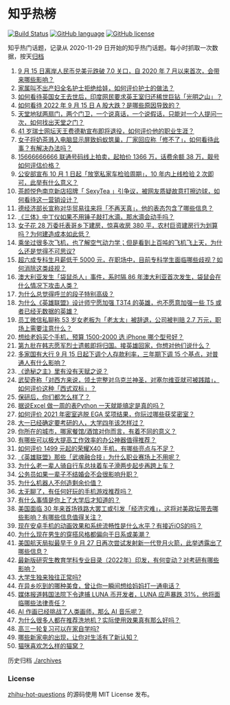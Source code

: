 # 知乎热榜
[![Build Status](https://github.com/ToWeLong/zhihu-hot-questions/workflows/CI/badge.svg)](https://github.com/ToWeLong/zhihu-hot-questions/actions)
[![GitHub language](https://img.shields.io/badge/language-golang-orange.svg)](https://golang.org/)
[![GitHub license](https://img.shields.io/github/license/ToWeLong/zhihu-hot-questions)](https://github.com/ToWeLong/zhihu-hot-questions/blob/main/LICENSE)

知乎热门话题，记录从 2020-11-29 日开始的知乎热门话题。每小时抓取一次数据，按天[归档](./archives)

<!-- BEGIN -->

1. [9 月 15 日离岸人民币兑美元跌破 7.0 关口，自 2020 年 7 月以来首次，会带来哪些影响？](https://www.zhihu.com/question/553779204)
1. [家属叫不出产妇全名护士拒绝给娃，如何评价护士的做法？](https://www.zhihu.com/question/553537586)
1. [如何看待英国女王去世后，印度网民要求英王室归还稀世巨钻「光明之山」？](https://www.zhihu.com/question/553550519)
1. [如何看待 2022 年 9 月 15 日 A 股大跌？是哪些原因导致的？](https://www.zhihu.com/question/553675138)
1. [天堂地狱两扇门，两个门卫，一个说真话，一个说假话，只能对一个人提问一次，如何找出天堂之门？](https://www.zhihu.com/question/22033829)
1. [41 岁瑞士网坛天王费德勒宣布即将退役，如何评价他的职业生涯？](https://www.zhihu.com/question/553796838)
1. [女子将奶茶溅入电脑显示屏致蚂蚁筑巢，厂家回应称「修不了」，如何看待此事？有解决办法吗？](https://www.zhihu.com/question/553639563)
1. [15666666666 联通号码线上拍卖，起拍价 1366 万，话费余额 38 万，靓号如何评估价格？](https://www.zhihu.com/question/553388699)
1. [公安部宣布 10 月 1 日起「放宽私家车检验周期」，10 年内上线检验 2 次即可，此举有什么意义？](https://www.zhihu.com/question/553680456)
1. [茶颜悦色南京新店招牌「 SexyTea 」引争议，被网友质疑故意打擦边球，如何看待这一营销设计？](https://www.zhihu.com/question/553619895)
1. [德经济部长宣称对华贸易往来将「不再天真」，他的表态包含了哪些信息？](https://www.zhihu.com/question/553757215)
1. [《三体》中丁仪如果不用锤子敲打水滴，那水滴会动手吗？](https://www.zhihu.com/question/540648831)
1. [女子花 28 万委托表哥乡下建房，惊喜收房 380 平，农村巨资建房行为划算吗？为何建造成本如此低？](https://www.zhihu.com/question/553489018)
1. [乘坐过很多次飞机，也了解空气动力学；但是看到上百吨的飞机飞上天，为什么还是觉得不可思议?](https://www.zhihu.com/question/552604807)
1. [超六成专科生月薪低于 5000 元，在职场中，目前专科学生面临哪些歧视？如何消除这类歧视？](https://www.zhihu.com/question/553665885)
1. [澳大利亚发生「袋鼠杀人」事件，系时隔 86 年澳大利亚首次发生，袋鼠会在什么情况下攻击人类？](https://www.zhihu.com/question/553408865)
1. [为什么总觉得呼兰的段子特别高级？](https://www.zhihu.com/question/449875317)
1. [为什么《英雄联盟》设计师宁愿加强 T3T4 的英雄，也不愿意加强一些 T5 或者已经无数据的英雄？](https://www.zhihu.com/question/549371611)
1. [员工微信私聊称 53 岁女老板为「老太太」被辞退，公司被判赔 2.7 万元，职场上需要注意什么？](https://www.zhihu.com/question/552693056)
1. [想给老妈买个手机，预算 1500-2000 选 iPhone 哪个型号好？](https://www.zhihu.com/question/537691314)
1. [第九批在韩志愿军烈士遗骸即将归国。接英雄回家，你想对他们说什么？](https://www.zhihu.com/question/553294497)
1. [多家国有大行 9 月 15 日起下调个人存款利率，三年期下调 15 个基点，对普通人有什么影响？](https://www.zhihu.com/question/553620573)
1. [《诡秘之主》里有没有天赋之说？](https://www.zhihu.com/question/542263091)
1. [武契奇称「对西方来说，领土完整对乌克兰神圣，对塞尔维亚就可被践踏」，如何评价这种「西式双标」？](https://www.zhihu.com/question/553542141)
1. [保研后，你们都怎么样了？](https://www.zhihu.com/question/351824986)
1. [据说Excel 做一周的表Python 一天就能搞定是真的吗？](https://www.zhihu.com/question/551191973)
1. [如何评价 2021 年密室逃脱 EGA 奖项结果，你玩过哪些获奖密室？](https://www.zhihu.com/question/553372517)
1. [大一已经确定要考研的人，大学四年该怎样过？](https://www.zhihu.com/question/265939871)
1. [你所在的城市，哪家餐馆/酒馆对你而言，有着不同的意义？](https://www.zhihu.com/question/553402042)
1. [有哪些可以极大提高工作效率的办公神器值得推荐？](https://www.zhihu.com/question/450956765)
1. [如何评价 1499 元起的荣耀X40 手机，有哪些亮点与不足？](https://www.zhihu.com/question/553789552)
1. [《英雄联盟》那些「武魂融合技」为什么职业赛场上不用呢？](https://www.zhihu.com/question/551545561)
1. [为什么老一辈人骑自行车总扶着车子滑两步起步再跨上车？](https://www.zhihu.com/question/59332686)
1. [公务员如果一辈子不结婚会不会很影响升职？](https://www.zhihu.com/question/446483722)
1. [为什么机器人不创造剩余价值？](https://www.zhihu.com/question/63170873)
1. [太无聊了，有任何好玩的手机游戏推荐吗？](https://www.zhihu.com/question/381717276)
1. [有什么事情是你上了大学后才知道的？](https://www.zhihu.com/question/355322953)
1. [美国面临 30 年来首场铁路大罢工或引发「经济灾难」，这将对美政坛带去哪些影响？有哪些信息值得关注？](https://www.zhihu.com/question/553566014)
1. [现在安卓手机的动画效果和系统流畅性是什么水平？有接近iOS的吗？](https://www.zhihu.com/question/553678124)
1. [为什么现在男生的穿搭风格都偏向于日系或美潮？](https://www.zhihu.com/question/546476954)
1. [美国航天局拟最早于 9 月 27 日再次尝试发射新一代登月火箭，此举透露出了哪些信息？](https://www.zhihu.com/question/553346702)
1. [最新版研究生教育学科专业目录（2022年）印发，有何变动？对考研有哪些影响？](https://www.zhihu.com/question/553563944)
1. [大学生独来独往正常吗?](https://www.zhihu.com/question/553614500)
1. [在异乡吃到的哪种美食，曾让你一瞬间想给妈妈打一通电话？](https://www.zhihu.com/question/553402485)
1. [媒体报道韩国法院下令逮捕 LUNA 币开发者，LUNA 应声暴跌 31%，他将面临哪些法律责任？](https://www.zhihu.com/question/553598959)
1. [AI 作画已经挑战了人类画师，那么 AI 音乐呢？](https://www.zhihu.com/question/553518618)
1. [为什么很多人都在推荐洗地机？实际使用效果真有那么好吗？](https://www.zhihu.com/question/495846488)
1. [高三一轮复习可以在家自学吗?](https://www.zhihu.com/question/553096080)
1. [哪些新家电的出现，让你对生活有了新认知？](https://www.zhihu.com/question/553778194)
1. [猫咪喜欢怎么样的猫窝？](https://www.zhihu.com/question/68774577)

<!-- END -->

历史归档 [./archives](./archives)


### License
[zhihu-hot-questions](https://github.com/towelong/zhihu-hot-questions) 的源码使用 MIT License 发布。